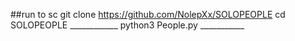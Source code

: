 ##run to sc
    git clone https://github.com/NolepXx/SOLOPEOPLE
    cd SOLOPEOPLE 
    ____________
    python3 People.py 
    ___________
